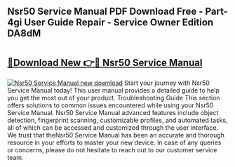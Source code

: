 ## Nsr50 Service Manual PDF Download Free - Part-4gi User Guide Repair - Service Owner Edition DA8dM

# <h2><a href="http://bc77051.oget.top/?id=Nsr50+Service+Manual">🔗Download New 👉🔴 Nsr50 Service Manual</a></h2>

[![Nsr50 Service Manual new download](https://i.imgur.com/5g1atiW.png)](http://bc77051.oget.top/?id=Nsr50+Service+Manual)
Start your journey with Nsr50 Service Manual today! This user manual provides a detailed guide to help you get the most out of your product. Troubleshooting Guide This section offers solutions to common issues encountered while using your Nsr50 Service Manual. Nsr50 Service Manual advanced features include object detection, fingerprint scanning, customizable profiles, and automated tasks, all of which can be accessed and customized through the user interface. We trust that theNsr50 Service Manual has been an accurate and thorough resource in your efforts to master your new device. In case of any queries or concerns, please do not hesitate to reach out to our customer service team.
